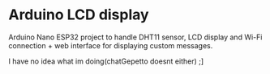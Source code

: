
# Arduino LCD display

Arduino Nano ESP32 project to handle DHT11 sensor, LCD display and Wi-Fi connection + web interface for displaying custom messages.

I have no idea what im doing(chatGepetto doesnt either) ;]


